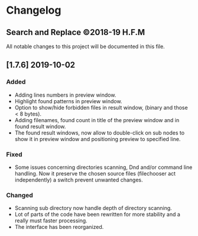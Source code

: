 # Changelog

## Search and Replace ©2018-19 H.F.M

All notable changes to this project will be documented in this file.

## [1.7.6] 2019-10-02

### Added

- Adding lines numbers in preview window.
- Highlight found patterns in preview window.
- Option to show/hide forbidden files in result window, (binary and those < 8 bytes).
- Adding filenames, found count in title of the preview window and in found result window.
- The found result windows, now allow to double-click on sub nodes to show it in preview window and positioning preview to specified line.

### Fixed

- Some issues concerning directories scanning, Dnd and/or command line handling. Now it  preserve the chosen source files (filechooser act independently) a switch prevent unwanted changes.

### Changed

- Scanning sub directory now handle depth of directory scanning.
- Lot of parts of the code have been rewritten for more stability and a really must faster processing.
- The interface has been reorganized.
